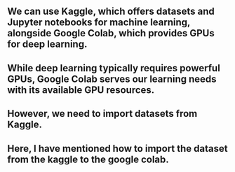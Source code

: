 ## We can use Kaggle, which offers datasets and Jupyter notebooks for machine learning, alongside Google Colab, which provides GPUs for deep learning.
## While deep learning typically requires powerful GPUs, Google Colab serves our learning needs with its available GPU resources.
## However, we need to import datasets from Kaggle.
## Here, I have mentioned how to import the dataset from the kaggle to the google colab.
